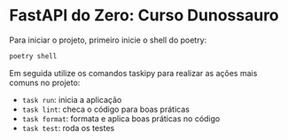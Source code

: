 # FastAPI do Zero: Curso Dunossauro

Para iniciar o projeto, primeiro inicie o shell do poetry:

```sh
poetry shell
```

Em seguida utilize os comandos taskipy para realizar as ações mais comuns no projeto:

- `task run`: inicia a aplicação
- `task lint`: checa o código para boas práticas
- `task format`: formata e aplica boas práticas no código
- `task test`: roda os testes
